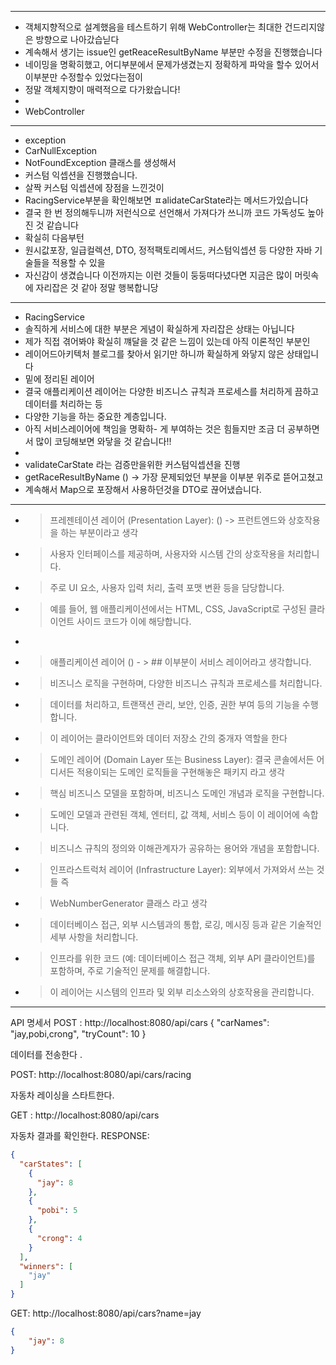 ------------------------------------------------------------------------------------
- 객체지향적으로 설계했음을 테스트하기 위해 WebController는 최대한 건드리지않은 방향으로 나아갔습닏다 
- 계속해서 생기는 issue인 getReaceResultByName 부분만 수정을 진행했습니다 
- 네이밍을 명확히했고, 어디부분에서 문제가생겼는지 정확하게 파악을 할수 있어서 이부분만 수정할수 있었다는점이
- 정말 객체지향이 매력적으로 다가왔습니다!
- 
- WebController
------------------------------------------------------------------------------------
- exception 
- CarNullException 
- NotFoundException 클래스를 생성해서 
- 커스텀 익셉션을 진행했습니다. 
- 살짝  커스텀 익셉션에 장점을 느낀것이 
- RacingService부분을 확인해보면 ㅍalidateCarState라는 메서드가있습니다 
- 결국 한 번 정의해두니까 저런식으로 선언해서 가져다가 쓰니까 코드 가독성도 높아진 것 같습니다 
- 확실히 다음부턴
- 원시값포장, 일급컬렉션, DTO, 정적팩토리메서드, 커스텀익셉션 등 다양한 자바 기술들을 적용할 수 있을 
- 자신감이 생겼습니다 이전까지는 이런 것들이 둥둥떠다녔다면 지금은 많이 머릿속에 자리잡은 것 같아 정말 행복합니당 


------------------------------------------------------------------------------------
- RacingService 
- 솔직하게 서비스에 대한 부분은 게념이 확실하게 자리잡은 상태는 아닙니다 
- 제가 직접 겪어봐야 확실히 꺠달을 것 같은 느낌이 있는데 아직 이론적인 부분인
- 레이어드아키텍처 블로그를 찾아서 읽기만 하니까 확실하게 와닿지 않은 상태입니다
- 밑에 정리된 레이어 
- 결국 애플리케이션 레이어는 다양한 비즈니스 규칙과 프로세스를 처리하게 끔하고 데이터를 처리하는 등
- 다양한 기능을 하는 중요한 계층입니다.
- 아직 서비스레이어에 책임을 명확하- 게 부여하는 것은 힘들지만 조금 더 공부하면서 많이 
코딩해보면 와닿을 것 같습니다!! 
- 
- validateCarState 라는 검증만을위한 커스텀익셉션을 진행
- getRaceResultByName  () -> 가장 문제되었던 부분을 이부분 위주로 뜯어고쳤고
- 계속해서 Map으로 포장해서 사용하던것을 DTO로 끊어냈습니다.

------------------------------------------------------------------------------------

 - > 프레젠테이션 레이어 (Presentation Layer): () -> 프런트엔드와 상호작용을 하는 부분이라고 생각
 - > 사용자 인터페이스를 제공하며, 사용자와 시스템 간의 상호작용을 처리합니다.
 - > 주로 UI 요소, 사용자 입력 처리, 출력 포맷 변환 등을 담당합니다.
 - > 예를 들어, 웹 애플리케이션에서는 HTML, CSS, JavaScript로 구성된 클라이언트 사이드 코드가 이에 해당합니다.
 - > 
 - > 애플리케이션 레이어  () - > ## 이부분이 서비스 레이어라고 생각합니다.
 - > 비즈니스 로직을 구현하며, 다양한 비즈니스 규칙과 프로세스를 처리합니다.
 - > 데이터를 처리하고, 트랜잭션 관리, 보안, 인증, 권한 부여 등의 기능을 수행합니다.
 - > 이 레이어는 클라이언트와 데이터 저장소 간의 중개자 역할을 한다
 - > 도메인 레이어 (Domain Layer 또는 Business Layer): 결국 콘솔에서든 어디서든 적용이되는 도메인 로직들을 구현해놓은 패키지 라고 생각
 - > 핵심 비즈니스 모델을 포함하며, 비즈니스 도메인 개념과 로직을 구현합니다.
 - > 도메인 모델과 관련된 객체, 엔터티, 값 객체, 서비스 등이 이 레이어에 속합니다.
 - > 비즈니스 규칙의 정의와 이해관계자가 공유하는 용어와 개념을 포함합니다.
 - > 인프라스트럭처 레이어 (Infrastructure Layer): 외부에서 가져와서 쓰는 것들 즉
 - > WebNumberGenerator 클래스 라고 생각
 - > 데이터베이스 접근, 외부 시스템과의 통합, 로깅, 메시징 등과 같은 기술적인 세부 사항을 처리합니다.
 - > 인프라를 위한 코드 (예: 데이터베이스 접근 객체, 외부 API 클라이언트)를 포함하며, 주로 기술적인 문제를 해결합니다.
 - > 이 레이어는 시스템의 인프라 및 외부 리소스와의 상호작용을 관리합니다.


------------------------------------------------------------------------------------
API 명세서
POST :
http://localhost:8080/api/cars
{
"carNames": "jay,pobi,crong",
"tryCount": 10
}

데이터를 전송한다 .

POST:
http://localhost:8080/api/cars/racing

자동차 레이싱을 스타트한다.

GET :
http://localhost:8080/api/cars

자동차 결과를 확인한다.
RESPONSE:

```json
{
  "carStates": [
    {
      "jay": 8
    },
    {
      "pobi": 5
    },
    {
      "crong": 4
    }
  ],
  "winners": [
    "jay"
  ]
}
```
GET:
http://localhost:8080/api/cars?name=jay

```json
{
    "jay": 8
}
```
